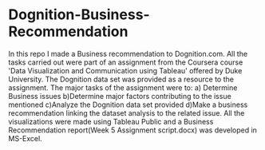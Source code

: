 # Dognition-Business-Recommendation
In this repo I made a Business recommendation to Dognition.com. 
All the tasks carried out were part of an assignment from the Coursera course 'Data Visualization and Communication using Tableau' offered by Duke University.
The Dognition data set was provided as a resource to the assignment.
The major tasks of the assignment were to: a) Determine Business issues b)Determine major factors contributing to the issue mentioned c)Analyze the Dognition data set provided d)Make a business recommendation linking the dataset analysis to the related issue.
All the visualizations were made using Tableau Public and a Business Recommendation report(Week 5 Assignment script.docx) was developed in MS-Excel.
